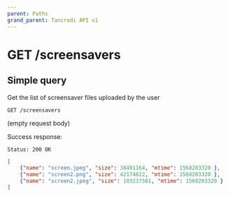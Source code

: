 ```yaml
---
parent: Paths
grand_parent: Tancredi API v1
---
```


# GET /screensavers

## Simple query

Get the list of screensaver files uploaded by the user

```text
GET /screensavers
```

(empty request body)

Success response:

    Status: 200 OK

```json
[
    {"name": "screen.jpeg", "size": 38491164, "mtime": 1568203320 },
    {"name": "screen2.png", "size": 42174822, "mtime": 1568203320 },
    {"name": "screen2.jpeg", "size": 103237501, "mtime": 1568203320 }
]
```

